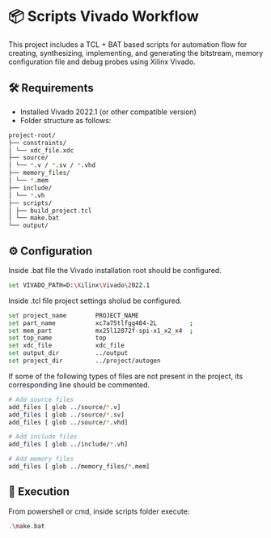 # 📦 Scripts Vivado Workflow

This project includes a TCL + BAT based scripts for automation flow for creating, synthesizing, implementing, and generating the bitstream, memory configuration file and debug probes using Xilinx Vivado.

## 🛠 Requirements

- Installed Vivado 2022.1  (or other compatible version)
- Folder structure as follows: 

```bash
project-root/
├── constraints/
│ └── xdc_file.xdc
├── source/
│ └── *.v / *.sv / *.vhd
├── memory_files/
│ └── *.mem
├── include/
│ └── *.vh
├── scripts/
│ ├── build_project.tcl
│ └── make.bat
└── output/
```

## ⚙ Configuration

Inside .bat file the Vivado installation root should be configured.

```bash
set VIVADO_PATH=D:\Xilinx\Vivado\2022.1
```

Inside .tcl file project settings sholud be configured. 

```bash
set project_name        PROJECT_NAME
set part_name           xc7a75tlfgg484-2L         ;
set mem_part            mx25l12872f-spi-x1_x2_x4  ;
set top_name            top
set xdc_file            xdc_file
set output_dir          ../output
set project_dir         ../project/autogen
``` 

If some of the following types of files are not present in the project, its corresponding line should be commented.

```bash
# Add source files
add_files [ glob ../source/*.v]
add_files [ glob ../source/*.sv]
add_files [ glob ../source/*.vhd]

# Add include files
add_files [ glob ../include/*.vh]

# Add memory files
add_files [ glob ../memory_files/*.mem]
```

## 🚀 Execution

From powershell or cmd, inside scripts folder execute:

```bash
.\make.bat
```